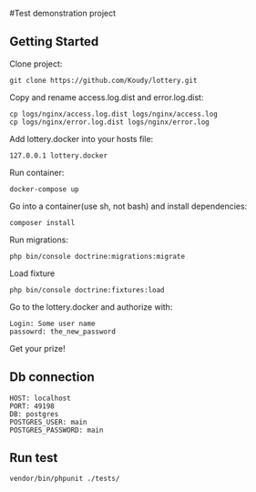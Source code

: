 #Test demonstration project

## Getting Started
Clone project:
```
git clone https://github.com/Koudy/lottery.git
```

Copy and rename access.log.dist and error.log.dist:
```
cp logs/nginx/access.log.dist logs/nginx/access.log
cp logs/nginx/error.log.dist logs/nginx/error.log
```
Add lottery.docker into your hosts file:
```
127.0.0.1 lottery.docker
```

Run container:
```
docker-compose up
```

Go into a container(use sh, not bash) and install dependencies:
```
composer install
```

Run migrations:
```
php bin/console doctrine:migrations:migrate
```

Load fixture
```
php bin/console doctrine:fixtures:load
```

Go to the lottery.docker and authorize with:
```
Login: Some user name
passowrd: the_new_password
```

Get your prize!

## Db connection
```
HOST: localhost
PORT: 49198
DB: postgres
POSTGRES_USER: main
POSTGRES_PASSWORD: main
```

## Run test
```
vendor/bin/phpunit ./tests/
```

